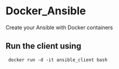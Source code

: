 # Docker_Ansible
Create your Ansible with Docker containers

## Run the client using 
```
 docker run -d -it ansible_client bash
```

